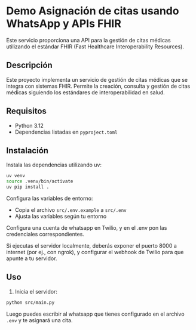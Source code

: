
# Demo Asignación de citas usando WhatsApp y APIs FHIR

Este servicio proporciona una API para la gestión de citas médicas utilizando el estándar FHIR (Fast Healthcare Interoperability Resources).

## Descripción

Este proyecto implementa un servicio de gestión de citas médicas que se integra con sistemas FHIR. Permite la creación, consulta y gestión de citas médicas siguiendo los estándares de interoperabilidad en salud.

## Requisitos

- Python 3.12
- Dependencias listadas en `pyproject.toml`

## Instalación

Instala las dependencias utilizando uv:

```bash
uv venv
source .venv/bin/activate
uv pip install .
```

Configura las variables de entorno:
- Copia el archivo `src/.env.example` a `src/.env`
- Ajusta las variables según tu entorno

Configura una cuenta de whatsapp en Twilio, y en el .env pon las credenciales correspondientes.

Si ejecutas el servidor localmente, deberás exponer el puerto 8000 a internet (por ej., con ngrok), y configurar el webhook de Twilio para que apunte a tu servidor.

## Uso

1. Inicia el servidor:

```bash
python src/main.py
```

Luego puedes escribir al whatsapp que tienes configurado en el archivo `.env` y te asignará una cita.